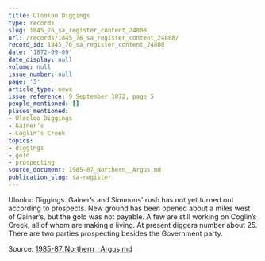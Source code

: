 ```yaml
---
title: Ulooloo Diggings
type: records
slug: 1845_76_sa_register_content_24808
url: /records/1845_76_sa_register_content_24808/
record_id: 1845_76_sa_register_content_24808
date: '1872-09-09'
date_display: null
volume: null
issue_number: null
page: '5'
article_type: news
issue_reference: 9 September 1872, page 5
people_mentioned: []
places_mentioned:
- Ulooloo Diggings
- Gainer’s
- Coglin’s Creek
topics:
- diggings
- gold
- prospecting
source_document: 1985-87_Northern__Argus.md
publication_slug: sa-register
---
```


Ulooloo Diggings.  Gainer’s and Simmons’ rush has not yet turned out according to prospects.  New ground has been opened about a miles west of Gainer’s, but the gold was not payable.  A few are still working on Coglin’s Creek, all of whom are making a living.  At present diggers number about 25.  There are two parties prospecting besides the Government party.

Source: [1985-87_Northern__Argus.md](/downloads/markdown/1985-87_Northern__Argus.md)
